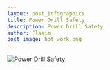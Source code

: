 ```yaml
---
layout: post_infographics
title: Power Drill Safety
description: Power Drill Safety
author: Flaaim
post_image: hot_work.png
---
```


![Power Drill Safety](https://safetyworkblog.com/assets/infographics/drill2.png)


